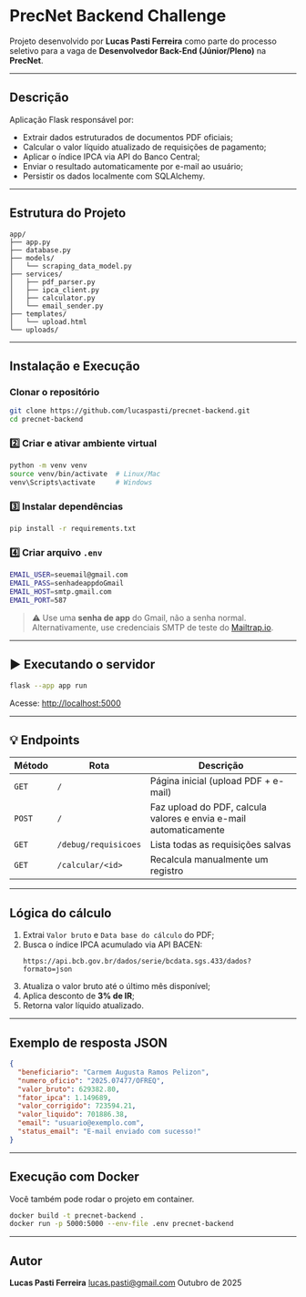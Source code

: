 # PrecNet Backend Challenge

Projeto desenvolvido por **Lucas Pasti Ferreira** como parte do processo seletivo para a vaga de **Desenvolvedor Back-End (Júnior/Pleno)** na **PrecNet**.

---

## Descrição

Aplicação Flask responsável por:

- Extrair dados estruturados de documentos PDF oficiais;
- Calcular o valor líquido atualizado de requisições de pagamento;
- Aplicar o índice IPCA via API do Banco Central;
- Enviar o resultado automaticamente por e-mail ao usuário;
- Persistir os dados localmente com SQLAlchemy.

---

## Estrutura do Projeto

```
app/
├── app.py
├── database.py
├── models/
│   └── scraping_data_model.py
├── services/
│   ├── pdf_parser.py
│   ├── ipca_client.py
│   ├── calculator.py
│   └── email_sender.py
├── templates/
│   └── upload.html
└── uploads/
```

---

## Instalação e Execução

### Clonar o repositório

```bash
git clone https://github.com/lucaspasti/precnet-backend.git
cd precnet-backend
```

### 2️⃣ Criar e ativar ambiente virtual

```bash
python -m venv venv
source venv/bin/activate  # Linux/Mac
venv\Scripts\activate     # Windows
```

### 3️⃣ Instalar dependências

```bash
pip install -r requirements.txt
```

### 4️⃣ Criar arquivo `.env`

```bash
EMAIL_USER=seuemail@gmail.com
EMAIL_PASS=senhadeappdoGmail
EMAIL_HOST=smtp.gmail.com
EMAIL_PORT=587
```

> ⚠️ Use uma **senha de app** do Gmail, não a senha normal.
> Alternativamente, use credenciais SMTP de teste do [Mailtrap.io](https://mailtrap.io).

---

## ▶️ Executando o servidor

```bash
flask --app app run
```

Acesse: [http://localhost:5000](http://localhost:5000)

---

## 💡 Endpoints

| Método  | Rota                   | Descrição                                                       |
| -------- | ---------------------- | ----------------------------------------------------------------- |
| `GET`  | `/`                  | Página inicial (upload PDF + e-mail)                             |
| `POST` | `/`                  | Faz upload do PDF, calcula valores e envia e-mail automaticamente |
| `GET`  | `/debug/requisicoes` | Lista todas as requisições salvas                               |
| `GET`  | `/calcular/<id>`     | Recalcula manualmente um registro                                 |

---

## Lógica do cálculo

1. Extrai `Valor bruto` e `Data base do cálculo` do PDF;
2. Busca o índice IPCA acumulado via API BACEN:
   ```
   https://api.bcb.gov.br/dados/serie/bcdata.sgs.433/dados?formato=json
   ```
3. Atualiza o valor bruto até o último mês disponível;
4. Aplica desconto de **3% de IR**;
5. Retorna valor líquido atualizado.

---

## Exemplo de resposta JSON

```json
{
  "beneficiario": "Carmem Augusta Ramos Pelizon",
  "numero_oficio": "2025.07477/OFREQ",
  "valor_bruto": 629382.80,
  "fator_ipca": 1.149689,
  "valor_corrigido": 723594.21,
  "valor_liquido": 701886.38,
  "email": "usuario@exemplo.com",
  "status_email": "E-mail enviado com sucesso!"
}
```

---

## Execução com Docker

Você também pode rodar o projeto em container.

```bash
docker build -t precnet-backend .
docker run -p 5000:5000 --env-file .env precnet-backend
```

---

## Autor

**Lucas Pasti Ferreira**
lucas.pasti@gmail.com
Outubro de 2025
